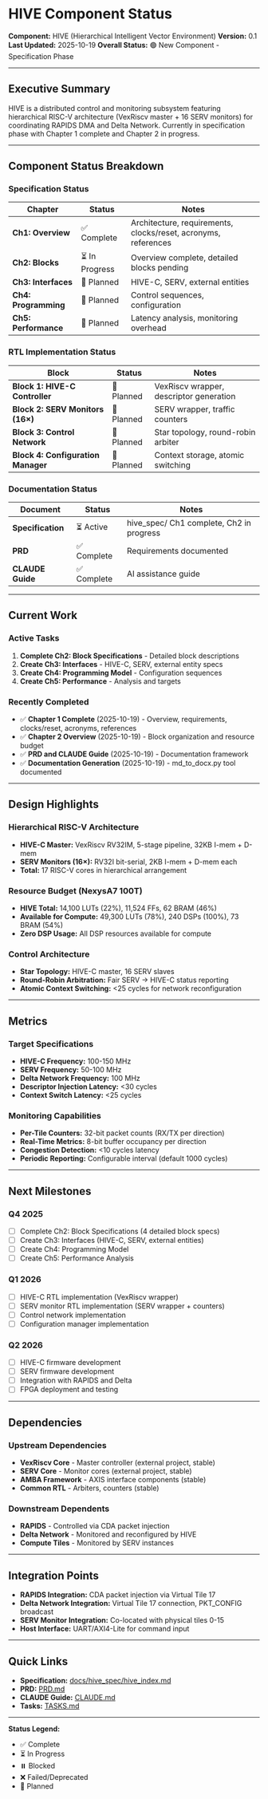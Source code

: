 # HIVE Component Status

**Component:** HIVE (Hierarchical Intelligent Vector Environment)
**Version:** 0.1
**Last Updated:** 2025-10-19
**Overall Status:** 🟢 New Component - Specification Phase

---

## Executive Summary

HIVE is a distributed control and monitoring subsystem featuring hierarchical RISC-V architecture (VexRiscv master + 16 SERV monitors) for coordinating RAPIDS DMA and Delta Network. Currently in specification phase with Chapter 1 complete and Chapter 2 in progress.

---

## Component Status Breakdown

### Specification Status

| Chapter | Status | Notes |
|---------|--------|-------|
| **Ch1: Overview** | ✅ Complete | Architecture, requirements, clocks/reset, acronyms, references |
| **Ch2: Blocks** | ⏳ In Progress | Overview complete, detailed blocks pending |
| **Ch3: Interfaces** | 📝 Planned | HIVE-C, SERV, external entities |
| **Ch4: Programming** | 📝 Planned | Control sequences, configuration |
| **Ch5: Performance** | 📝 Planned | Latency analysis, monitoring overhead |

### RTL Implementation Status

| Block | Status | Notes |
|-------|--------|-------|
| **Block 1: HIVE-C Controller** | 📝 Planned | VexRiscv wrapper, descriptor generation |
| **Block 2: SERV Monitors (16×)** | 📝 Planned | SERV wrapper, traffic counters |
| **Block 3: Control Network** | 📝 Planned | Star topology, round-robin arbiter |
| **Block 4: Configuration Manager** | 📝 Planned | Context storage, atomic switching |

### Documentation Status

| Document | Status | Notes |
|----------|--------|-------|
| **Specification** | ⏳ Active | hive_spec/ Ch1 complete, Ch2 in progress |
| **PRD** | ✅ Complete | Requirements documented |
| **CLAUDE Guide** | ✅ Complete | AI assistance guide |

---

## Current Work

### Active Tasks
1. **Complete Ch2: Block Specifications** - Detailed block descriptions
2. **Create Ch3: Interfaces** - HIVE-C, SERV, external entity specs
3. **Create Ch4: Programming Model** - Configuration sequences
4. **Create Ch5: Performance** - Analysis and targets

### Recently Completed
- ✅ **Chapter 1 Complete** (2025-10-19) - Overview, requirements, clocks/reset, acronyms, references
- ✅ **Chapter 2 Overview** (2025-10-19) - Block organization and resource budget
- ✅ **PRD and CLAUDE Guide** (2025-10-19) - Documentation framework
- ✅ **Documentation Generation** (2025-10-19) - md_to_docx.py tool documented

---

## Design Highlights

### Hierarchical RISC-V Architecture
- **HIVE-C Master:** VexRiscv RV32IM, 5-stage pipeline, 32KB I-mem + D-mem
- **SERV Monitors (16×):** RV32I bit-serial, 2KB I-mem + D-mem each
- **Total:** 17 RISC-V cores in hierarchical arrangement

### Resource Budget (NexysA7 100T)
- **HIVE Total:** 14,100 LUTs (22%), 11,524 FFs, 62 BRAM (46%)
- **Available for Compute:** 49,300 LUTs (78%), 240 DSPs (100%), 73 BRAM (54%)
- **Zero DSP Usage:** All DSP resources available for compute

### Control Architecture
- **Star Topology:** HIVE-C master, 16 SERV slaves
- **Round-Robin Arbitration:** Fair SERV → HIVE-C status reporting
- **Atomic Context Switching:** <25 cycles for network reconfiguration

---

## Metrics

### Target Specifications
- **HIVE-C Frequency:** 100-150 MHz
- **SERV Frequency:** 50-100 MHz
- **Delta Network Frequency:** 100 MHz
- **Descriptor Injection Latency:** <30 cycles
- **Context Switch Latency:** <25 cycles

### Monitoring Capabilities
- **Per-Tile Counters:** 32-bit packet counts (RX/TX per direction)
- **Real-Time Metrics:** 8-bit buffer occupancy per direction
- **Congestion Detection:** <10 cycles latency
- **Periodic Reporting:** Configurable interval (default 1000 cycles)

---

## Next Milestones

### Q4 2025
- [ ] Complete Ch2: Block Specifications (4 detailed block specs)
- [ ] Create Ch3: Interfaces (HIVE-C, SERV, external entities)
- [ ] Create Ch4: Programming Model
- [ ] Create Ch5: Performance Analysis

### Q1 2026
- [ ] HIVE-C RTL implementation (VexRiscv wrapper)
- [ ] SERV monitor RTL implementation (SERV wrapper + counters)
- [ ] Control network implementation
- [ ] Configuration manager implementation

### Q2 2026
- [ ] HIVE-C firmware development
- [ ] SERV firmware development
- [ ] Integration with RAPIDS and Delta
- [ ] FPGA deployment and testing

---

## Dependencies

### Upstream Dependencies
- **VexRiscv Core** - Master controller (external project, stable)
- **SERV Core** - Monitor cores (external project, stable)
- **AMBA Framework** - AXIS interface components (stable)
- **Common RTL** - Arbiters, counters (stable)

### Downstream Dependents
- **RAPIDS** - Controlled via CDA packet injection
- **Delta Network** - Monitored and reconfigured by HIVE
- **Compute Tiles** - Monitored by SERV instances

---

## Integration Points

- **RAPIDS Integration:** CDA packet injection via Virtual Tile 17
- **Delta Network Integration:** Virtual Tile 17 connection, PKT_CONFIG broadcast
- **SERV Monitor Integration:** Co-located with physical tiles 0-15
- **Host Interface:** UART/AXI4-Lite for command input

---

## Quick Links

- **Specification:** [docs/hive_spec/hive_index.md](docs/hive_spec/hive_index.md)
- **PRD:** [PRD.md](PRD.md)
- **CLAUDE Guide:** [CLAUDE.md](CLAUDE.md)
- **Tasks:** [TASKS.md](TASKS.md)

---

**Status Legend:**
- ✅ Complete
- ⏳ In Progress
- ⏸️ Blocked
- ❌ Failed/Deprecated
- 📝 Planned
